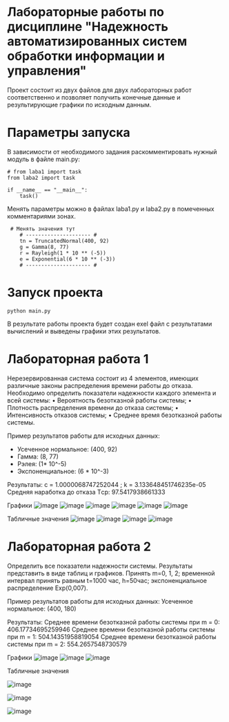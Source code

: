 # Лабораторные работы по дисциплине "Надежность автоматизированных систем обработки информации и управления"
Проект состоит из двух файлов для двух лабораторных работ соответственно и позволяет получить конечные данные и результирующие графики по исходным данным.

# Параметры запуска
В зависимости от необходимого задания раскомментировать нужный модуль в файле main.py:
```
# from laba1 import task
from laba2 import task

if __name__ == "__main__":
    task()
```

Менять параметры можно в файлах laba1.py и laba2.py в помеченных комментариями зонах.
```
 # Менять значения тут
    # --------------------- #
    tn = TruncatedNormal(400, 92)
    g = Gamma(8, 77)
    r = Rayleigh(1 * 10 ** (-5))
    e = Exponential(6 * 10 ** (-3))
    # --------------------- #
```

# Запуск проекта
```
python main.py
```
В результате работы проекта будет создан exel файл с результатами вычислений и выведены графики этих результатов. 

# Лабораторная работа 1
Нерезервированная система состоит из 4 элементов, имеющих различные законы распределения времени работы до отказа.
Необходимо определить показатели надежности каждого элемента и всей системы:
•	Вероятность безотказной работы системы;
•	Плотность распределения времени до отказа системы;
•	Интенсивность отказов системы;
•	Среднее время безотказной работы системы.

Пример результатов работы для исходных данных:
- Усеченное нормальное: (400, 92)
- Гамма: (8, 77)
- Рэлея: (1* 10^-5)
- Экспоненциальное: (6 * 10^-3)

Результаты:
c =  1.0000068747252044 ; k =  3.133648451746235e-05
Средняя наработка до отказа Tср:  97.5417938661333

Графики
![image](https://user-images.githubusercontent.com/41357381/175787481-8de0043e-ac66-408a-a0b8-355d0bc6dd60.png)
![image](https://user-images.githubusercontent.com/41357381/175787505-b910b9d5-8c9f-489e-943c-0bf04b15557c.png)
![image](https://user-images.githubusercontent.com/41357381/175787513-a36e68bf-3b07-4510-aa24-2c178fba113a.png)
![image](https://user-images.githubusercontent.com/41357381/175787525-f86bb0c7-a835-40a7-8ed9-7cf45f3b60b4.png)
![image](https://user-images.githubusercontent.com/41357381/175787540-917342b3-4e9c-4380-aa30-43276fe63ecd.png)
![image](https://user-images.githubusercontent.com/41357381/175787546-49ba1430-e028-47be-bdc2-67c4466a55f2.png)

Табличные значения
![image](https://user-images.githubusercontent.com/41357381/175787591-63cac83f-df97-4148-b4c2-2a13aa6ddca3.png)
![image](https://user-images.githubusercontent.com/41357381/175787558-d5cdb6a4-4b03-4b36-bec2-d6ec27f15903.png)
![image](https://user-images.githubusercontent.com/41357381/175787563-c6be5ffb-6b7f-4de0-8c61-aee97f2201fc.png)
![image](https://user-images.githubusercontent.com/41357381/175787574-81c27d50-42b1-4997-99ab-e7805d7a2347.png)

# Лабораторная работа 2
Определить все показатели надежности системы. Результаты представить в виде таблиц и графиков. 
Принять m=0, 1, 2; временной интервал принять равным t=1000 час, h=50час; экспоненциальное распределение Exp(0,007).

Пример результатов работы для исходных данных:
Усеченное нормальное: (400, 180)

Результаты:
Среднее времени безотказной работы системы при m = 0:  406.17734695259946
Среднее времени безотказной работы системы при m = 1:  504.14351958819054
Среднее времени безотказной работы системы при m = 2:  554.2657548730579

Графики
![image](https://user-images.githubusercontent.com/41357381/175787745-7f36faeb-e865-4b62-9e49-08a5c018c73f.png)
![image](https://user-images.githubusercontent.com/41357381/175787758-3b4736dd-f3d3-4b94-8214-0cac34ded828.png)
![image](https://user-images.githubusercontent.com/41357381/175787770-75a4ddd7-932b-43c0-98e7-fff60f5d84dc.png)

Табличные значения

![image](https://user-images.githubusercontent.com/41357381/175787787-f0e8286a-f9ae-4ff7-af08-f4a1433395a8.png)

![image](https://user-images.githubusercontent.com/41357381/175787794-a7d69e19-4b2a-4432-a6c5-5ee604371c80.png)

![image](https://user-images.githubusercontent.com/41357381/175787802-72b48af7-db6d-4026-8290-00550ea83d00.png)

